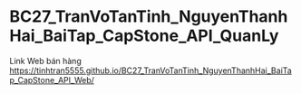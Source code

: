 # BC27_TranVoTanTinh_NguyenThanhHai_BaiTap_CapStone_API_QuanLy
Link Web bán hàng https://tinhtran5555.github.io/BC27_TranVoTanTinh_NguyenThanhHai_BaiTap_CapStone_API_Web/
